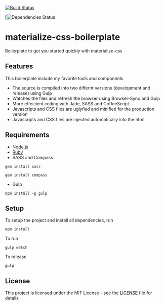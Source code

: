 [![Build Status](https://travis-ci.org/faalsh/materialize-css-boilerplate.svg?branch=master)](https://travis-ci.org/faalsh/materialize-css-boilerplate)

[![Dependencies Status](https://david-dm.org/faalsh/materialize-css-boilerplate.svg)

# materialize-css-boilerplate
Boilerplate to get you started quickly with materialize-css

## Features

This boilerplate include my favorite tools and components

* The source is compiled into two differnt versions (development and release) using Gulp
* Watches the files and refresh the browser using Browser-Sync and Gulp
* More effeicient coding with Jade, SASS and CoffeeScript
* Javascripts and CSS files are uglyfied and minified for the production version
* Javascripts and CSS files are injected automatically into the html

## Requirements

* [Node.js](https://nodejs.org/)
* [Ruby](https://www.ruby-lang.org/en/documentation/installation/)
* SASS and Compass
```
gem install sass
```
```
gem install compass
```

* Gulp
```
npm install -g gulp
```

## Setup

To setup the project and install all dependencies, run 

```
npm install 
```

To run 

```
gulp watch
```

To release 

```
gulp
```

## License

This project is licensed under the MIT License - see the [LICENSE](LICENSE) file for details
